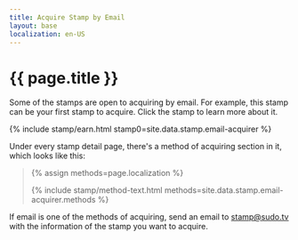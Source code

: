 ```yaml
---
title: Acquire Stamp by Email
layout: base
localization: en-US
---
```


# {{ page.title }}

Some of the stamps are open to acquiring by email. For example, this stamp can be your first stamp to acquire. Click the stamp to learn more about it.

{% include stamp/earn.html
    stamp0=site.data.stamp.email-acquirer
%}

Under every stamp detail page, there's a method of acquiring section in it, which looks like this:

<blockquote>
{% assign methods=page.localization %}

{% include stamp/method-text.html
    methods=site.data.stamp.email-acquirer.methods
%}
</blockquote>

If email is one of the methods of acquiring, send an email to [stamp@sudo.tv](mailto://stamp@sudo.tv) with the information of the stamp you want to acquire.
